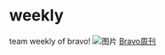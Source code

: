 # weekly
team weekly of bravo!
![图片](http://wiki.baidu.com/download/attachments/53026017/tbpc?version=1&modificationDate=1426498968000&api=v2)
[Bravo周刊](http://fedev.baidu.com/~dengxi/weekly/)
